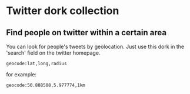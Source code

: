 # Twitter dork collection



## Find people on twitter within a certain area

You can look for people's tweets by geolocation. Just use this dork in the
'search'  field on the twitter homepage.

`geocode:lat,long,radius`

for example:

`geocode:50.888508,5.977774,1km`
